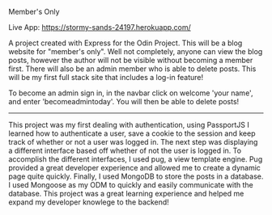 Member's Only

Live App:
https://stormy-sands-24197.herokuapp.com/

A project created with Express for the Odin Project. This will be a blog website for "member's only".
Well not completely, anyone can view the blog posts, however the author will not be visible without becoming a member first. There will also be an admin member who is able to delete posts.
This will be my first full stack site that includes a log-in feature!

To become an admin sign in, in the navbar click on welcome 'your name', and enter 'becomeadmintoday'. You will then be able to delete posts!

-------------------

This project was my first dealing with authentication, using PassportJS I learned how to authenticate a user, save a cookie to the session and keep track of whether or not a user was logged in. The next step was displaying a different interface based off whether of not the user is logged in. To accomplish the different interfaces, I used pug, a view template engine. Pug provided a great developer experience and allowed me to create a dynamic page quite quickly. Finally, I used MongoDB to store the posts in a database. I used Mongoose as my ODM to quickly and easily communicate with the database. This project was a great learning experience and helped me expand my developer knowlege to the backend!
